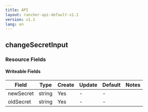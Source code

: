 ```yaml
---
title: API
layout: rancher-api-default-v1.1
version: v1.1
lang: en
---
```


## changeSecretInput



### Resource Fields

#### Writeable Fields

Field | Type | Create | Update | Default | Notes
---|---|---|---|---|---
newSecret | string | Yes | - | - | 
oldSecret | string | Yes | - | - | 



<br>
